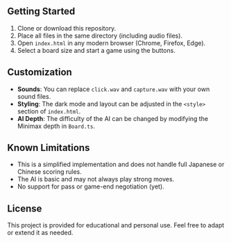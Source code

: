 
## Getting Started

1. Clone or download this repository.  
2. Place all files in the same directory (including audio files).  
3. Open `index.html` in any modern browser (Chrome, Firefox, Edge).  
4. Select a board size and start a game using the buttons.  

## Customization

- **Sounds**: You can replace `click.wav` and `capture.wav` with your own sound files.  
- **Styling**: The dark mode and layout can be adjusted in the `<style>` section of `index.html`.  
- **AI Depth**: The difficulty of the AI can be changed by modifying the Minimax depth in `Board.ts`.  

## Known Limitations

- This is a simplified implementation and does not handle full Japanese or Chinese scoring rules.  
- The AI is basic and may not always play strong moves.  
- No support for pass or game-end negotiation (yet).  

## License

This project is provided for educational and personal use. Feel free to adapt or extend it as needed.
